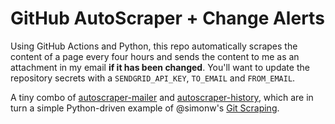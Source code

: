 # GitHub AutoScraper + Change Alerts

Using GitHub Actions and Python, this repo automatically scrapes the content of a page every four hours and sends the content to me as an attachment in my email **if it has been changed**. You'll want to update the repository secrets with a `SENDGRID_API_KEY`, `TO_EMAIL` and `FROM_EMAIL`.

A tiny combo of [autoscraper-mailer](https://github.com/jsoma/autoscraper-history) and [autoscraper-history](https://github.com/jsoma/autoscraper-history), which are in turn a simple Python-driven example of @simonw's [Git Scraping](https://simonwillison.net/2020/Oct/9/git-scraping/).
